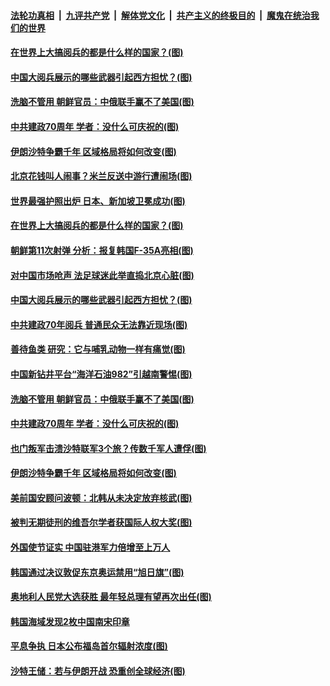####  [法轮功真相](../../../../basic/blob/master/README.md?t=10022013) &nbsp;|&nbsp; [九评共产党](../../../../9ping.md/blob/master/README.md?t=10022013) &nbsp;|&nbsp; [解体党文化](../../../../jtdwh.md/blob/master/README.md?t=10022013)  &nbsp;|&nbsp; [共产主义的终极目的](../../../../gczydzjmd.md/blob/master/README.md?t=10022013) &nbsp;|&nbsp; [魔鬼在统治我们的世界](../../../../mgztzwmdsj.md/blob/master/README.md?t=10022013) 

#### [在世界上大搞阅兵的都是什么样的国家？(图)](../pages/p9/909160.md?t=10022013) 

#### [中国大阅兵展示的哪些武器引起西方担忧？(图)](../pages/p9/909155.md?t=10022013) 

#### [洗脑不管用 朝鲜官员：中俄联手赢不了美国(图)](../pages/p9/908997.md?t=10022013) 

#### [中共建政70周年 学者：没什么可庆祝的(图)](../pages/p9/909065.md?t=10022013) 

#### [伊朗沙特争霸千年 区域格局将如何改变(图)](../pages/p9/909055.md?t=10022013) 

#### [北京花钱叫人闹事？米兰反送中游行遭闹场(图)](../pages/p9/908883.md?t=10022013) 

#### [世界最强护照出炉 日本、新加坡卫冕成功(图)](../pages/p9/909199.md?t=10022013) 

#### [在世界上大搞阅兵的都是什么样的国家？(图)](../pages/p9/909160.md?t=10022013) 

#### [朝鲜第11次射弹 分析：报复韩国F-35A亮相(图)](../pages/p9/909187.md?t=10022013) 

#### [对中国市场呛声 法足球迷此举直捣北京心脏(图)](../pages/p9/909114.md?t=10022013) 

#### [中国大阅兵展示的哪些武器引起西方担忧？(图)](../pages/p9/909155.md?t=10022013) 

#### [中共建政70年阅兵 普通民众无法靠近现场(图)](../pages/p9/909154.md?t=10022013) 

#### [善待鱼类 研究：它与哺乳动物一样有痛觉(图)](../pages/p9/909099.md?t=10022013) 

#### [中国新钻井平台“海洋石油982”引越南警惕(图)](../pages/p9/909152.md?t=10022013) 

#### [洗脑不管用 朝鲜官员：中俄联手赢不了美国(图)](../pages/p9/908997.md?t=10022013) 

#### [中共建政70周年 学者：没什么可庆祝的(图)](../pages/p9/909065.md?t=10022013) 

#### [也门叛军击溃沙特联军3个旅？传数千军人遭俘(图)](../pages/p9/908995.md?t=10022013) 

#### [伊朗沙特争霸千年 区域格局将如何改变(图)](../pages/p9/909055.md?t=10022013) 

#### [美前国安顾问波顿：北韩从未决定放弃核武(图)](../pages/p9/909053.md?t=10022013) 

#### [被判无期徒刑的维吾尔学者获国际人权大奖(图)](../pages/p9/909052.md?t=10022013) 

#### [外国使节证实 中国驻港军力倍增至上万人](../pages/p9/909026.md?t=10022013) 

#### [韩国通过决议敦促东京奥运禁用“旭日旗”(图)](../pages/p9/909022.md?t=10022013) 

#### [奥地利人民党大选获胜 最年轻总理有望再次出任(图)](../pages/p9/909021.md?t=10022013) 

#### [韩国海域发现2枚中国南宋印章](../pages/p9/909019.md?t=10022013) 

#### [平息争执 日本公布福岛首尔辐射浓度(图)](../pages/p9/909009.md?t=10022013) 

#### [沙特王储：若与伊朗开战 恐重创全球经济(图)](../pages/p9/909008.md?t=10022013) 

